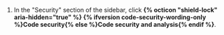 1. In the "Security" section of the sidebar, click **{% octicon "shield-lock" aria-hidden="true" %} {% ifversion code-security-wording-only %}Code security{% else %}Code security and analysis{% endif %}**.
